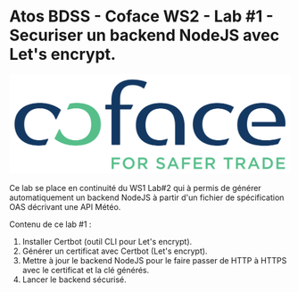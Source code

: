 # Atos BDSS - Coface WS2 - Lab #1 - Securiser un backend NodeJS avec Let's encrypt.

![Coface Logo](assets/Coface.png "Coface Logo")

Ce lab se place en continuité du WS1 Lab#2 qui à permis de générer automatiquement un backend NodeJS à partir d'un fichier de spécification OAS décrivant une API Météo. 

Contenu de ce lab #1 :
1. Installer Certbot (outil CLI pour Let's encrypt).
2. Générer un certificat avec Certbot (Let's encrypt).
3. Mettre à jour le backend NodeJS pour le faire passer de HTTP à HTTPS avec le certificat et la clé générés.
4. Lancer le backend sécurisé.
